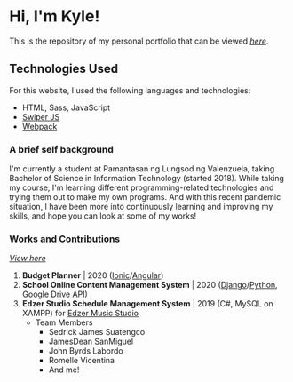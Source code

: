 # Hi, I'm Kyle!
This is the repository of my personal portfolio that can be viewed *[here](https://christiankyleching.imfast.io/)*.

## Technologies Used
For this website, I used the following languages and technologies:
+ HTML, Sass, JavaScript
+ [Swiper JS](https://swiperjs.com/)
+ [Webpack](https://webpack.js.org/)

### A brief self background
I'm currently a student at Pamantasan ng Lungsod ng Valenzuela, taking Bachelor of Science in Information Technology (started 2018). While taking my course, I'm learning different programming-related technologies and trying them out to make my own programs. And with this recent pandemic situation, I have been more into continuously learning and improving my skills, and hope you can look at some of my works!

### Works and Contributions
*[View here](https://christiankyleching.imfast.io/works.html)*
1. __Budget Planner__ | 2020 ([Ionic](https://ionicframework.com/)/[Angular](https://angular.io/))
2. __School Online Content Management System__ | 2020 ([Django](https://www.djangoproject.com/)/[Python](https://www.python.org/), [Google Drive API](https://developers.google.com/drive/))  
3. __Edzer Studio Schedule Management System__ | 2019 (C#, MySQL on XAMPP) for [Edzer Music Studio](https://www.facebook.com/EDZERSTUDIO/)
   + Team Members
     + Sedrick James Suatengco
     + JamesDean SanMiguel
     + John Byrds Labordo
     + Romelle Vicentina
     + And me!
